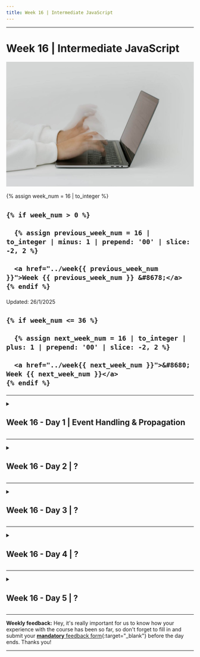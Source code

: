 ```yaml
---
title: Week 16 | Intermediate JavaScript
---
```


<hr class="mb-0">

<h1 id="{{ Week 16-Intermediate JavaScript | slugify }}">
  <span class="week-prefix">Week 16 |</span> Intermediate JavaScript
</h1>

<img src="assets/pexels-cottonbro-5474294.jpg" />

<div class="week-controls">

  {% assign week_num = 16 | to_integer %}

  <h2 class="week-controls__previous_week">

    {% if week_num > 0 %}

      {% assign previous_week_num = 16 | to_integer | minus: 1 | prepend: '00' | slice: -2, 2 %}

      <a href="../week{{ previous_week_num }}">Week {{ previous_week_num }} &#8678;</a>
    {% endif %}

  </h2>

  <span>Updated: 26/1/2025</span>

  <h2 class="week-controls__next_week">

    {% if week_num <= 36 %}

      {% assign next_week_num = 16 | to_integer | plus: 1 | prepend: '00' | slice: -2, 2 %}

      <a href="../week{{ next_week_num }}">&#8680; Week {{ next_week_num }}</a>
    {% endif %}

  </h2>

</div>

---

<!-- Week 16 - Day 1 | Event Handling & Propagation -->
<details markdown="1">
  <summary>
    <h2>
      <span class="summary-day">Week 16 - Day 1</span> | Event Handling & Propagation</h2>
  </summary>

### Schedule

  - **Watch the lectures**
  - **Study the suggested material**
  - **Practice on the topics and share your questions**

### Study Plan

  Your instructor will share the video lectures with you. Here are the topics covered:

  - **Part 1:** Event Handling and managing multiple listeners
  - **Part 2:** Understanding `stopPropagation()`, `preventDefault()` and the difference between `event.target` and `event.currentTarget`

  You can find the lecture code [here](){:target="_blank"}

  **Suggested material for study & practice:**

  - [mouseenter/leave + mouseover/out](https://javascript.info/mousemove-mouseover-mouseout-mouseenter-mouseleave){:target="_blank"}   
  - Discover events: `touchstartstart`, `touchend`, `touchmove` and other.  
  - Learn how to use the VSCode *Rename Symbol* feature.  
  - **Finish the Target Practice**: [https://codepen.io/kostasx/pen/yLwzYEX?editors=0010](https://codepen.io/kostasx/pen/yLwzYEX?editors=0010)  
  - Understand the difference between [stopPropagation](https://developer.mozilla.org/en-US/docs/Web/API/Event/stopPropagation){:target="_blank"} and [stopImmediatePropagation](https://developer.mozilla.org/en-US/docs/Web/API/Event/stopImmediatePropagation){:target="_blank"}

  **References & Resources:**

  - **Best Practices**: **prefer const** with object values  
  - **Best Practices**: XRAY Rule. Don’t pass expressions as arguments to functions, e.g. `alert( 5 * 45 / 4\- 5 );` Store the argument value in a variable, display (xray) the variable and pass the variable to the function: `const val = 5 * 45 / 4; console.log(val); alert(val);`  
  - [Events Reference (MDN)](https://developer.mozilla.org/en-US/docs/Web/Events){:target="_blank"}  
  - `event.preventDefault()`: in the case of an `<a\>` tag, it prevents the redirection.  
    - The default behaviour that will be prevented differs from element to element and from event to event.  
  - If you have the same event listener on the same element (yes, you can do that), the order is based on the actual source code declaration of the listeners.   
  - [addEventListener](https://developer.mozilla.org/en-US/docs/Web/API/EventTarget/addEventListener#return_value){:target="_blank"} **always** returns undefined

<!-- Summary -->

<!-- Exercises -->

<!-- Extra Resources -->

<!-- Sources and Attributions -->
  
</details>

<hr class="mt-1">

<!-- Week 16 - Day 2 | ? -->
<details markdown="1">
  <summary>
    <h2>
      <span class="summary-day">Week 16 - Day 2</span> | ?</h2>
  </summary>

### Schedule

  - **Watch the lectures**
  - **Study the suggested material**
  - **Practice on the topics and share your questions**

### Study Plan

  Your instructor will share the video lectures with you. Here are the topics covered:

  - **Part 1:** 
  - **Part 2:**

  You can find the lecture code [here](){:target="_blank"}

  **Suggested material for study:**

  **References & Resources:**

<!-- Summary -->

<!-- Exercises -->

<!-- Extra Resources -->

<!-- Sources and Attributions -->
  
</details>

<hr class="mt-1">

<!-- Week 16 - Day 3 | ? -->
<details markdown="1">
  <summary>
    <h2>
      <span class="summary-day">Week 16 - Day 3</span> | ?</h2>
  </summary>

### Schedule

  - **Watch the lectures**
  - **Study the suggested material**
  - **Practice on the topics and share your questions**

### Study Plan

  Your instructor will share the video lectures with you. Here are the topics covered:

  - **Part 1:** 
  - **Part 2:**

  **Takeaways:** 

    - Treat all function parameters as read-only values.
    - Understand the difference between `copied values` and `references`.



  You can find the lecture code [here](){:target="_blank"}

  **Suggested material for study & practice:**

  - Check the [Event Listeners on the DevTools](https://umaar.com/dev-tips/24-view-event-listeners/)  
  - Check the [getEventListeners()](https://developer.chrome.com/docs/devtools/console/utilities#getEventListeners-function)  
  - Why does the **performance.eventCounts.get("click")** show 0 at the first click?

  **References & Resources:**

  - [**Primitives**](https://developer.mozilla.org/en-US/docs/Glossary/Primitive)  
  - [**auto-boxing behavior**](https://developer.mozilla.org/en-US/docs/Glossary/Primitive)**:** *“Primitives have no methods but still behave as if they do. When properties are accessed on primitives, JavaScript auto-boxes the value into a wrapper object and accesses the property on that object instead.”*  
  - [**console.dir**](https://developer.mozilla.org/en-US/docs/Web/API/console/dir_static)  
  - [**delete**](https://developer.mozilla.org/en-US/docs/Web/JavaScript/Reference/Operators/delete)  
  - [**Object.freeze()**](https://developer.mozilla.org/en-US/docs/Web/JavaScript/Reference/Global_Objects/Object/freeze)

<!-- Summary -->

<!-- Exercises -->

<!-- Extra Resources -->

<!-- Sources and Attributions -->
  
</details>

<hr class="mt-1">

<!-- Week 16 - Day 4 | ? -->
<details markdown="1">
  <summary>
    <h2>
      <span class="summary-day">Week 16 - Day 4</span> | ?</h2>
  </summary>

### Schedule

  - **Watch the lectures**
  - **Study the suggested material**
  - **Practice on the topics and share your questions**

### Study Plan

  Your instructor will share the video lectures with you. Here are the topics covered:

  - **Part 1:** 
  - **Part 2:**

  You can find the lecture code [here](){:target="_blank"}

  **Suggested material for study:**

  **References & Resources:**

<!-- Summary -->

<!-- Exercises -->

<!-- Extra Resources -->

<!-- Sources and Attributions -->
  
</details>

<hr class="mt-1">

<!-- Week 16 - Day 5 | ? -->
<details markdown="1">
  <summary>
    <h2>
      <span class="summary-day">Week 16 - Day 5</span> | ?</h2>
  </summary>

### Schedule

  - **Watch the lectures**
  - **Study the suggested material**
  - **Practice on the topics and share your questions**

### Study Plan

  Your instructor will share the video lectures with you. Here are the topics covered:

  - **Part 1:** Solving a Murdle Mystery / Solving Click Event Mysteries 
  - **Part 2:** Object Creators and their Toolset (and `this`)

  You can find the lecture code [here](){:target="_blank"}

  - Object Creators and Object Toolkits  
    - [Codepen](https://codepen.io/kostasx/pen/eYXMqXW?editors=0012)

  **Suggested material for study and practice:**

  - **Practice on the [Object Creator function](https://codepen.io/kostasx/pen/eYXMqXW?editors=0012) (and its Toolset)**  
  - **Solve the [Murdle Board challenge](https://replit.com/@kostasx1/02022024#script.js)**

  **References & Resources:**

  - [**pointer-events**](https://developer.mozilla.org/en-US/docs/Web/CSS/pointer-events) **(CSS): disable click-type events**  
  - [**HTMLElement.classList**](https://developer.mozilla.org/en-US/docs/Web/API/Element/classList)**:** contains()  
  - **document.querySelector()**: returns a single element (the first one it finds)  
  - [**document.querySelectorAll()**](https://developer.mozilla.org/en-US/docs/Web/API/Document/querySelectorAll): returns a list of elements  
  - **Problem Solving Rule(s):**  
    - Break down the problem into many simple ones  
    - Work on a simplified version of the problem

<!-- Summary -->

<!-- Exercises -->

<!-- Extra Resources -->

<!-- Sources and Attributions -->
  
</details>


<hr class="mt-1">

**Weekly feedback:** Hey, it's really important for us to know how your experience with the course has been so far, so don't forget to fill in and submit your [**mandatory** feedback form](https://forms.gle/S6Zg3bbS2uuwsSZF9){:target="_blank"} before the day ends. Thanks you!



---

<!-- COMMENTS: -->
<script src="https://utteranc.es/client.js"
  repo="in-tech-gration/WDX-180"
  issue-term="pathname"
  theme="github-dark"
  crossorigin="anonymous"
  async>
</script>